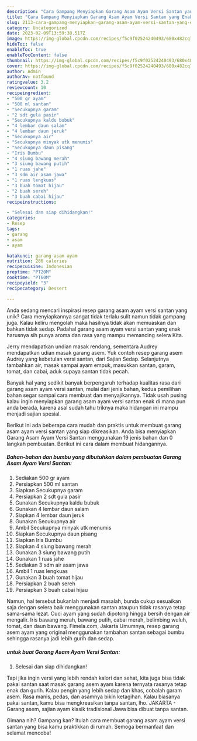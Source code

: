 ```yaml
---
description: "Cara Gampang Menyiapkan Garang Asam Ayam Versi Santan yang Enak"
title: "Cara Gampang Menyiapkan Garang Asam Ayam Versi Santan yang Enak"
slug: 2113-cara-gampang-menyiapkan-garang-asam-ayam-versi-santan-yang-enak
category: Uncategorized
date: 2023-02-09T13:59:38.517Z
image: https://img-global.cpcdn.com/recipes/f5c9f02524240493/680x482cq70/garang-asam-ayam-versi-santan-foto-resep-utama.jpg
hideToc: false
enableToc: true
enableTocContent: false
thumbnail: https://img-global.cpcdn.com/recipes/f5c9f02524240493/680x482cq70/garang-asam-ayam-versi-santan-foto-resep-utama.jpg
cover: https://img-global.cpcdn.com/recipes/f5c9f02524240493/680x482cq70/garang-asam-ayam-versi-santan-foto-resep-utama.jpg
author: Admin
authorAv: notfound
ratingvalue: 3.2
reviewcount: 10
recipeingredient:
- "500 gr ayam"
- "500 ml santan"
- "Secukupnya garam"
- "2 sdt gula pasir"
- "Secukupnya kaldu bubuk"
- "4 lembar daun salam"
- "4 lembar daun jeruk"
- "Secukupnya air"
- "Secukupnya minyak utk menumis"
- "Secukupnya daun pisang"
- "Iris Bumbu"
- "4 siung bawang merah"
- "3 siung bawang putih"
- "1 ruas jahe"
- "3 sdm air asam jawa"
- "1 ruas lengkuas"
- "3 buah tomat hijau"
- "2 buah sereh"
- "3 buah cabai hijau"
recipeinstructions:

- "Selesai dan siap dihidangkan!"
categories:
- Resep
tags:
- garang
- asam
- ayam

katakunci: garang asam ayam 
nutrition: 286 calories
recipecuisine: Indonesian
preptime: "PT20M"
cooktime: "PT60M"
recipeyield: "3"
recipecategory: Dessert

---
```





Anda sedang mencari inspirasi resep garang asam ayam versi santan yang unik? Cara menyiapkannya sangat tidak terlalu sulit namun tidak gampang juga. Kalau keliru mengolah maka hasilnya tidak akan memuaskan dan bahkan tidak sedap. Padahal garang asam ayam versi santan yang enak harusnya sih punya aroma dan rasa yang mampu memancing selera Kita.





Jerry mendapatkan undian masak rendang, sementara Audrey mendapatkan udian masak garang asem. Yuk contoh resep garang asem Audrey yang kebetulan versi santan, dari Sajian Sedap. Selanjutnya tambahkan air, masak sampai ayam empuk, masukkan santan, garam, tomat, dan cabai, aduk supaya santan tidak pecah.

Banyak hal yang sedikit banyak berpengaruh terhadap kualitas rasa dari garang asam ayam versi santan, mulai dari jenis bahan, kedua pemilihan bahan segar sampai cara membuat dan menyajikannya. Tidak usah pusing kalau ingin menyiapkan garang asam ayam versi santan enak di mana pun anda berada, karena asal sudah tahu triknya maka hidangan ini mampu menjadi sajian spesial.






Berikut ini ada beberapa cara mudah dan praktis untuk membuat garang asam ayam versi santan yang siap dikreasikan. Anda bisa menyiapkan Garang Asam Ayam Versi Santan menggunakan 19 jenis bahan dan 0 langkah pembuatan. Berikut ini cara dalam membuat hidangannya.

<!--inarticleads1-->

##### Bahan-bahan dan bumbu yang dibutuhkan dalam pembuatan Garang Asam Ayam Versi Santan:

1. Sediakan 500 gr ayam
1. Persiapkan 500 ml santan
1. Siapkan Secukupnya garam
1. Persiapkan 2 sdt gula pasir
1. Gunakan Secukupnya kaldu bubuk
1. Gunakan 4 lembar daun salam
1. Siapkan 4 lembar daun jeruk
1. Gunakan Secukupnya air
1. Ambil Secukupnya minyak utk menumis
1. Siapkan Secukupnya daun pisang
1. Siapkan Iris Bumbu
1. Siapkan 4 siung bawang merah
1. Gunakan 3 siung bawang putih
1. Gunakan 1 ruas jahe
1. Sediakan 3 sdm air asam jawa
1. Ambil 1 ruas lengkuas
1. Gunakan 3 buah tomat hijau
1. Persiapkan 2 buah sereh
1. Persiapkan 3 buah cabai hijau


Namun, hal tersebut bukanlah menjadi masalah, bunda cukup sesuaikan saja dengan selera baik menggunakan santan ataupun tidak rasanya tetap sama-sama lezat. Cuci ayam yang sudah dipotong hingga bersih dengan air mengalir. Iris bawang merah, bawang putih, cabai merah, belimbing wuluh, tomat, dan daun bawang. Fimela.com, Jakarta Umumnya, resep garang asem ayam yang original menggunakan tambahan santan sebagai bumbu sehingga rasanya jadi lebih gurih dan sedap. 

<!--inarticleads2-->

#####  untuk buat Garang Asam Ayam Versi Santan:


1. Selesai dan siap dihidangkan!

Tapi jika ingin versi yang lebih rendah kalori dan sehat, kita juga bisa tidak pakai santan saat masak garang asem ayam karena ternyata rasanya tetap enak dan gurih. Kalau pengin yang lebih sedap dan khas, cobalah garam asem. Rasa manis, pedas, dan asamnya bikin ketagihan. Kalau biasanya pakai santan, kamu bisa mengkreasikan tanpa santan, lho. JAKARTA - Garang asem, sajian ayam klasik tradisional Jawa bisa dibuat tanpa santan. 

Gimana nih? Gampang kan? Itulah cara membuat garang asam ayam versi santan yang bisa kamu praktikkan di rumah. Semoga bermanfaat dan selamat mencoba!
